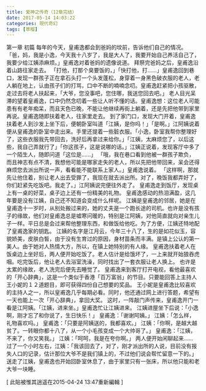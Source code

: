 ```yaml
---
title: 爱神之传奇（12章完结）
date: 2017-05-14 14:03:22
categories: 現代奇幻
tags: [草榴]
---
```

第一章 初篇
每年的今天，皇甫逸都会到爸妈的坟前，告诉他们自己的情况。「爸，妈，我是小逸，今天我十八岁了，我是大人了，我要开始自己养活自己了，我要少给江姨添麻烦。」皇甫逸对着爸妈的遗像说道。
    拜祭完爸妈之后，皇甫逸沿着山路往家走去。
    「打他，打那个臭要饭的，」「快打他，打……」皇甫逸回到巷口，发现一群孩子正在拿石头打一个头发蓬松，身穿着一身黑色破衣服的老人，老人躺在地上，认由孩子们的打骂，口中不断的喃喃念叨。皇甫逸赶紧把小孩驱散，走过去将老人扶起来，「大爷，您没事吧，您住哪，我送您回去吧。」
    老人目光呆滞的望着皇甫逸，口中仍然念叨着一些让人听不懂的话。皇甫逸想：这位老人可能患有有老年痴呆，而且天色已晚，不能让他继续再街上躺着，还是先把他带到家里再说。皇甫逸随即扶着老人，往家里走去。
    到了家门口，发现大门开着，皇甫逸扶着老人到沙发上坐下后，便朝卧室叫道「江姨，是你吗！」「是啊。」江阿姨说着便从皇甫逸的卧室中走出来。手里还提着一些脏衣服。「小逸，卧室我帮你整理好了，这些衣服我先带回去，洗好后再拿过来给你。」「江姨，太麻烦您了，以后这些，我自己弄就行了」「你这孩子，这是说哪的话。」江姨正说着，发现客厅中多了一个陌生人，随即问道「这位是……」
    「哦，我在巷口看到他被一群孩子欺负，而且神志有点不清，我想他可能是哪家走失的老人，所以先把他带回来，呆会还得麻烦您去派出所说一声，看看能不能联系上家人。」皇甫逸说着。
    「这样啊，那就先让他住着，别让老人出去受罪了，我现在就去派出所。对了，晚饭我都弄好了，你们赶紧先吃饭吧。我走了。」江阿姨说完便往外走了。
    皇甫逸走到饭厅，发现桌上有一桌的好菜，桌子边上还有一份精美的礼物。
    皇甫逸感动的热泪满盈，这几年要是没有江姨，自己还不知道会变成什么样呢。
    江姨是皇甫逸的邻居，她是在皇甫逸十一岁时，从别处搬过来的，她的丈夫是一个跑长途的司机。也许是没有孩子的缘故，他们对皇甫逸总是嘘寒问暖的，特别是江阿姨，对他简直就向对亲生儿子一样。平日总是会过来帮他整理东西，和做饭给他吃。为了方便，江姨还特地配了皇甫逸家的钥匙。
    江姨的名字是江月云，今年三十八了，生的是如花似玉，容貌娇美，皮肤白皙，由于没有生育过的原因，身材苗条而丰满。是镇上公认的第一美人。由于她对人热情大方，所以，在镇上她特别的有人缘。
    皇甫逸扶着老人在饭桌边上坐好后，两人便开始吃饭了。老人估计是给饿坏了，一上来就开始狼吞虎咽。吃完饭后，他让老人去浴室洗澡，同时找出了一套衣服让老人换上。
    也许是太累的缘故，老人洗完后便先去睡觉了。
    皇甫逸来到客厅打开电视，看他最喜欢的「开心辞典」，这是一个类似于香港「百万富翁」的节目。只要能回答上主持人王小妮的１２道题目，即可获得四份自己想要的奖品。
    王小妮是皇甫逸比较喜欢的主持人之一，所以皇甫逸几乎每期必看。同时，他还通过网上进行答题，希望有一天也能上一次「开心辞典」，拿回大奖。
    这时，一阵敲门声传来，皇甫逸开门一看是江阿姨。「江姨，进来坐。」皇甫逸忙让江姨进来。
    江姨进屋坐下后说：「小逸啊，刚才忘了和你说了，生日快乐！」
    皇甫逸：「谢谢阿姨。」
    江姨：「怎么样，礼物喜欢吗。」
    皇甫逸：「只要是阿姨送的，我都喜欢。」
    江姨：「你啊，是越大越贫了。一转眼你都十八了，从一个小毛孩变成一个大帅哥了。」
    皇甫逸：「江姨，不来了，你又笑我。」
    江姨：「呵呵，我是在夸你啊。」
    两人便开始闲聊起来……
    过了一个小时左右，江姨：「我该回去了，对了，刚才派出所的人说，目前没有报失人口的记录，估计那位大爷不是我们镇上的，不过他们说会帮忙留意一下的。」
    送走了江姨，皇甫逸也开始回卧室休息了，由于家里只有一张床，所以他只能和老大爷一块睡。



[ 此貼被惟其逍遥在2015-04-24 13:47重新編輯 ]